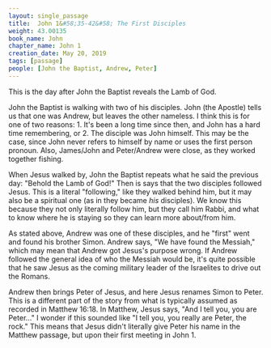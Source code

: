 ```yaml
---
layout: single_passage
title:  John 1&#58;35-42&#58; The First Disciples
weight: 43.00135
book_name: John
chapter_name: John 1
creation_date: May 20, 2019
tags: [passage]
people: [John the Baptist, Andrew, Peter]
---
```


This is the day after John the Baptist reveals the Lamb of God.

John the Baptist is walking with two of his disciples.  John (the Apostle) tells us that one was Andrew, but leaves the other nameless.  I think this is for one of two reasons: 1. It's been a long time since then, and John has a hard time remembering, or 2. The disciple was John himself.  This may be the case, since John never refers to himself by name or uses the first person pronoun.  Also, James/John and Peter/Andrew were close, as they worked together fishing.

When Jesus walked by, John the Baptist repeats what he said the previous day: "Behold the Lamb of God!"  Then is says that the two disciples followed Jesus.  This is a literal "following," like they walked behind him, but it may also be a spiritual one (as in they became _his_ disciples).  We know this because they not only literally follow him, but they call him Rabbi, and what to know where he is staying so they can learn more about/from him.

As stated above, Andrew was one of these disciples, and he "first" went and found his brother Simon.  Andrew says, "We have found the Messiah," which may mean that Andrew got Jesus's purpose wrong.  If Andrew followed the general idea of who the Messiah would be, it's quite possible that he saw Jesus as the coming military leader of the Israelites to drive out the Romans.

Andrew then brings Peter of Jesus, and here Jesus renames Simon to Peter.  This is a different part of the story from what is typically assumed as recorded in Matthew 16:18.  In Matthew, Jesus says, "And I tell you, you are Peter..."  I wonder if this sounded like "I tell you, you really are Peter, the rock." This means that Jesus didn't literally give Peter his name in the Matthew passage, but upon their first meeting in John 1.